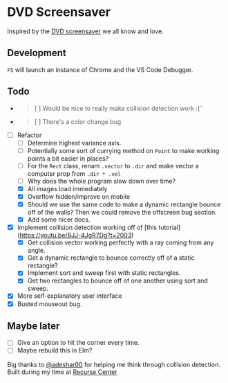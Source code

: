 # DVD Screensaver

Inspired by the [DVD screensaver](https://www.youtube.com/watch?v=-pdVUsCqd2U) we all know and love.  

## Development

`F5` will launch an instance of Chrome and the VS Code Debugger.

## Todo
- > [ ] Would be nice to really make collision detection work :(˝
- > [ ] There's a color change bug
- [ ] Refactor
    - [ ] Determine highest variance axis.
    - [ ] Potentially some sort of currying method on `Point` to make working points a bit easier in places?
    - [ ] For the `Rect` class, renam `.vector` to `.dir` and make vector a computer prop from `.dir * .vel`
    - [ ] Why does the whole program slow down over time?
    - [x] All images load immediately
    - [x] Overflow hidden/improve on mobile
    - [x] Should we use the same code to make a dynamic rectangle bounce off of the walls? Then we could remove the offscreen bug section.
    - [x] Add some nicer docs.
- [x] Implement collision detection working off of [this tutorial] (https://youtu.be/8JJ-4JgR7Dg?t=2003)
    - [x] Get collision vector working perfectly with a ray coming from any angle.
    - [x] Get a dynamic rectangle to bounce correctly off of a static rectangle?
    - [x] Implement sort and sweep first with static rectangles.
    - [x] Get two rectangles to bounce off of one another using sort and sweep.
- [x] More self-explanatory user interface
- [x] Busted mouseout bug.

## Maybe later
- [ ] Give an option to hit the corner every time.
- [ ] Maybe rebuild this in Elm?

Big thanks to [@adeshar00](https://github.com/adeshar00) for helping me think through collision detection.  
Built during my time at [Recurse Center](https://www.recurse.com)
